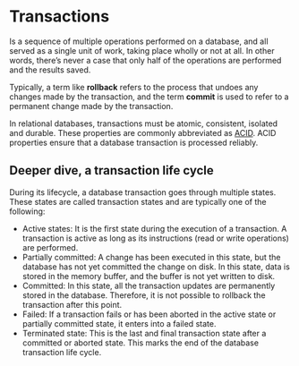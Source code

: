 # Transactions
Is a sequence of multiple operations performed on a database, and all served as a single unit of work, taking place wholly or not at all. In other words, there’s never a case that only half of the operations are performed and the results saved.

Typically, a term like **rollback** refers to the process that undoes any changes made by the transaction, and the term **commit** is used to refer to a permanent change made by the transaction.

In relational databases, transactions must be atomic, consistent, isolated and durable. These properties are commonly abbreviated as [ACID](ACID.md). ACID properties ensure that a database transaction is processed reliably.
## Deeper dive, a transaction life cycle
During its lifecycle, a database transaction goes through multiple states. These states are called transaction states and are typically one of the following:
- Active states: It is the first state during the execution of a transaction. A transaction is active as long as its instructions (read or write operations) are performed.
- Partially committed: A change has been executed in this state, but the database has not yet committed the change on disk. In this state, data is stored in the memory buffer, and the buffer is not yet written to disk.
- Committed: In this state, all the transaction updates are permanently stored in the database. Therefore, it is not possible to rollback the transaction after this point.
- Failed: If a transaction fails or has been aborted in the active state or partially committed state, it enters into a failed state.
- Terminated state: This is the last and final transaction state after a committed or aborted state. This marks the end of the database transaction life cycle.